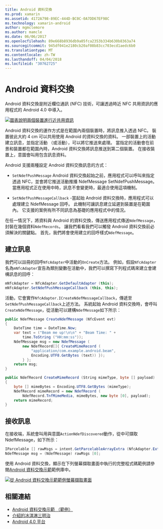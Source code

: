 ```yaml
---
title: Android 資料交換
ms.prod: xamarin
ms.assetid: 4172A798-89EC-444D-BC0C-0A7DD67EF98C
ms.technology: xamarin-android
author: mgmclemore
ms.author: mamcle
ms.date: 06/06/2017
ms.openlocfilehash: 89e668b8936db9a05fca2353b334b630b8363a74
ms.sourcegitcommit: 945df041e2180cb20af08b83cc703ecd1aedc6b0
ms.translationtype: MT
ms.contentlocale: zh-TW
ms.lasthandoff: 04/04/2018
ms.locfileid: "30762725"
---
```

# <a name="android-beam"></a>Android 資料交換

Android 資料交換是附近欄位通訊 (NFC) 技術，可讓透過時近 NFC 共用資訊的應用程式的 Android 4.0 中導入。

[![圖表說明兩個裝置進行近共用資訊](android-beam-images/androidbeam.png)](android-beam-images/androidbeam.png#lightbox)

Android 資料交換的運作方式是在範圍內兩個裝置時，將訊息推入透過 NFC。 裝置彼此大約 4 cm 可以共用使用 Android 的資料交換的資料。 一部裝置上的活動建立訊息，並指定活動 （或活動），可以將它推送來處理。 當指定的活動會在前景和裝置都在範圍內時，Android 資料交換將訊息推送到第二個裝置。 在接收裝置上，意圖會叫用包含訊息資料。

Android 支援兩種設定 Android 資料交換訊息的方式：

-   `SetNdefPushMessage` Android 資料交換起始之前，應用程式可以呼叫來指定透過 NFC，並會將它推送活動推播 NdefMessage SetNdefPushMessage。 當應用程式正在使用中時，訊息不會變更時，最適合使用這項機制。

-   `SetNdefPushMessageCallback` -當起始 Android 資料交換時，應用程式可以處理建立 NdefMessage 回呼。 此機制可讓訊息建立延遲到裝置是在範圍內。 它支援的案例有所不同訊息為基礎的應用程式中的情況。


在任一情況下，將資料與 Android 的資料交換，傳送應用程式傳送`NdefMessage`，封裝在幾個資料`NdefRecords`。 讓我們看看我們可以觸發 Android 資料交換前必須解決的關鍵點。 首先，我們將會使用建立的回呼樣式`NdefMessage`。


## <a name="creating-a-message"></a>建立訊息

我們可以註冊的回呼`NfcAdapter`中活動的`OnCreate`方法。 例如，假設`NfcAdapter`名為`mNfcAdapter`宣告為類別變數在活動中，我們可以撰寫下列程式碼來建立會建構訊息的回呼：

```csharp
mNfcAdapter = NfcAdapter.GetDefaultAdapter (this);
mNfcAdapter.SetNdefPushMessageCallback (this, this);
```

活動，它會實作`NfcAdapter.ICreateNdefMessageCallback`，傳遞至`SetNdefPushMessageCallback`上述方法。 系統起始 Android 資料交換時，會呼叫`CreateNdefMessage`，從活動可以建構`NdefMessage`如下所示：

```csharp
public NdefMessage CreateNdefMessage (NfcEvent evt)
{
    DateTime time = DateTime.Now;
    var text = ("Beam me up!\n\n" + "Beam Time: " +
        time.ToString ("HH:mm:ss"));
    NdefMessage msg = new NdefMessage (
        new NdefRecord[]{ CreateMimeRecord (
            "application/com.example.android.beam",
            Encoding.UTF8.GetBytes (text)) });
        } };
    return msg;
}

public NdefRecord CreateMimeRecord (String mimeType, byte [] payload)
{
    byte [] mimeBytes = Encoding.UTF8.GetBytes (mimeType);
    NdefRecord mimeRecord = new NdefRecord (
        NdefRecord.TnfMimeMedia, mimeBytes, new byte [0], payload);
    return mimeRecord;
}
```


## <a name="receiving-a-message"></a>接收訊息

在接收端，系統會叫用與意圖`ActionNdefDiscovered`動作，從中可擷取 NdefMessage，如下所示：

```csharp
IParcelable [] rawMsgs = intent.GetParcelableArrayExtra (NfcAdapter.ExtraNdefMessages);
NdefMessage msg = (NdefMessage) rawMsgs [0];
```

使用 Android 資料交換，顯示在下列螢幕擷取畫面中執行的完整程式碼範例請參閱[Android 資料交換示範](https://developer.xamarin.com/samples/monodroid/AndroidBeamDemo/)範例庫中。

[![從 Android 資料交換示範範例螢幕擷取畫面](android-beam-images/24.png)](android-beam-images/24.png#lightbox)



## <a name="related-links"></a>相關連結

- [Android 資料交換示範 （範例）](https://developer.xamarin.com/samples/monodroid/AndroidBeamDemo/)
- [介紹的冰淇淋三明治](http://www.android.com/about/ice-cream-sandwich/)
- [Android 4.0 平台](http://developer.android.com/sdk/android-4.0.html)
